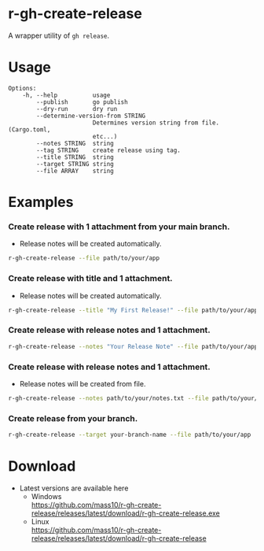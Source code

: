 # r-gh-create-release

A wrapper utility of `gh release`.


# Usage

```
Options:
    -h, --help          usage
        --publish       go publish
        --dry-run       dry run
        --determine-version-from STRING
                        Determines version string from file. (Cargo.toml,
                        etc...)
        --notes STRING  string
        --tag STRING    create release using tag.
        --title STRING  string
        --target STRING string
        --file ARRAY    string
```

# Examples

### Create release with 1 attachment from your main branch.
* Release notes will be created automatically.

```sh
r-gh-create-release --file path/to/your/app
```

### Create release with title and 1 attachment.
* Release notes will be created automatically.

```sh
r-gh-create-release --title "My First Release!" --file path/to/your/app
```

### Create release with release notes and 1 attachment.

```sh
r-gh-create-release --notes "Your Release Note" --file path/to/your/app
```

### Create release with release notes and 1 attachment.
* Release notes will be created from file.

```sh
r-gh-create-release --notes path/to/your/notes.txt --file path/to/your/app
```

### Create release from your branch.
```sh
r-gh-create-release --target your-branch-name --file path/to/your/app
```

# Download

* Latest versions are available here
  * Windows  
    https://github.com/mass10/r-gh-create-release/releases/latest/download/r-gh-create-release.exe
  * Linux  
    https://github.com/mass10/r-gh-create-release/releases/latest/download/r-gh-create-release
